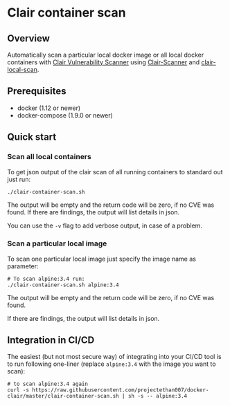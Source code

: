 # Clair container scan

## Overview
Automatically scan a particular local docker image or all local docker containers with [Clair Vulnerability Scanner](https://github.com/coreos/clair) using [Clair-Scanner](https://github.com/arminc/clair-scanner) and [clair-local-scan](https://github.com/arminc/clair-local-scan).

## Prerequisites
* docker (1.12 or newer)
* docker-compose (1.9.0 or newer)

## Quick start
### Scan all local containers
To get json output of the clair scan of all running containers to standard out just run:
```bash
./clair-container-scan.sh
```
The output will be empty and the return code will be zero, if no CVE was found.
If there are findings, the output will list details in json.

You can use the `-v` flag to add verbose output, in case of a problem.
### Scan a particular local image
To scan one particular local image just specify the image name as parameter:
```
# To scan alpine:3.4 run:
./clair-container-scan.sh alpine:3.4
```

The output will be empty and the return code will be zero, if no CVE was found.

If there are findings, the output will list details in json.

## Integration in CI/CD

The easiest (but not most secure way) of integrating into your CI/CD tool is to run following one-liner (replace `alpine:3.4` with the image you want to scan):
```
# to scan alpine:3.4 again
curl -s https://raw.githubusercontent.com/projectethan007/docker-clair/master/clair-container-scan.sh | sh -s -- alpine:3.4
```

